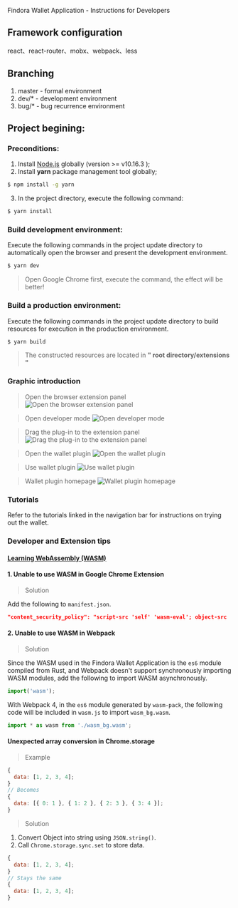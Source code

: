 Findora Wallet Application - Instructions for Developers

## Framework configuration

react、react-router、mobx、webpack、less

## Branching

1. master - formal environment
2. dev/\* - development environment
3. bug/\* - bug recurrence environment

## Project begining:

### Preconditions:

1. Install [Node.js](https://nodejs.org/en/download/) globally (version >= v10.16.3 );
2. Install **yarn** package management tool globally;

```bash
$ npm install -g yarn
```

3. In the project directory, execute the following command:

```bash
$ yarn install
```

### Build development environment:

Execute the following commands in the project update directory to automatically open the browser and present the development environment.

```bash
$ yarn dev
```

> Open Google Chrome first, execute the command, the effect will be better!

### Build a production environment:

Execute the following commands in the project update directory to build resources for execution in the production environment.

```bash
$ yarn build
```

> The constructed resources are located in **" root directory/extensions "**

### Graphic introduction

> Open the browser extension panel
> ![Open the browser extension panel](./docs-src/images/help-1.png)

> Open developer mode
> ![Open developer mode](./docs-src/images/help-2.png)

> Drag the plug-in to the extension panel
> ![Drag the plug-in to the extension panel](./docs-src/images/help-3.png)

> Open the wallet plugin
> ![Open the wallet plugin](./docs-src/images/help-4.png)

> Use wallet plugin
> ![Use wallet plugin](./docs-src/images/help-5.png)

> Wallet plugin homepage
> ![Wallet plugin homepage](./docs-src/images/help-6.png)

### Tutorials

Refer to the tutorials linked in the navigation bar for instructions on trying out the wallet.

### Developer and Extension tips

#### [Learning WebAssembly (WASM)](https://www.rust-lang.org/what/wasm)

#### 1. Unable to use WASM in Google Chrome Extension

> Solution

Add the following to `manifest.json`.

```json
"content_security_policy": "script-src 'self' 'wasm-eval'; object-src 'self'"
```

#### 2. Unable to use WASM in Webpack

> Solution

Since the WASM used in the Findora Wallet Application is the `es6` module compiled from Rust, and Webpack doesn't support synchronously importing WASM modules, add the following to import WASM asynchronously.

```js
import('wasm');
```

With Webpack 4, in the `es6` module generated by `wasm-pack`, the following code will be included in `wasm.js` to import `wasm_bg.wasm`.

```js
import * as wasm from './wasm_bg.wasm';
```

#### Unexpected array conversion in Chrome.storage

> Example

```js
{
  data: [1, 2, 3, 4];
}
// Becomes
{
  data: [{ 0: 1 }, { 1: 2 }, { 2: 3 }, { 3: 4 }];
}
```

> Solution

1. Convert Object into string using `JSON.string()`.
2. Call `Chrome.storage.sync.set` to store data.

```js
{
  data: [1, 2, 3, 4];
}
// Stays the same
{
  data: [1, 2, 3, 4];
}
```
